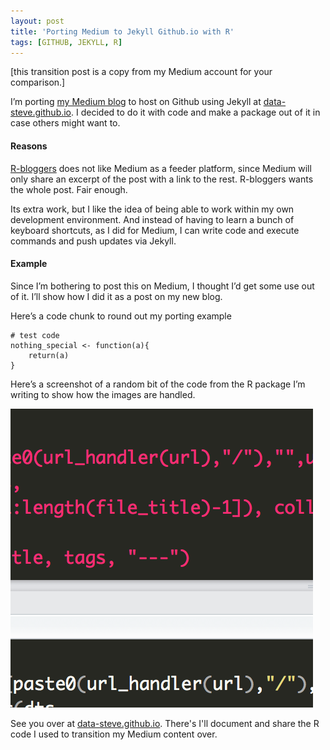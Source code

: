 ```yaml
---
layout: post
title: 'Porting Medium to Jekyll Github.io with R'
tags: [GITHUB, JEKYLL, R]
---
```


[this transition post is a copy from my Medium account for your comparison.]


I’m porting [my Medium blog](http://medium.com/@data_steve) to host on Github using Jekyll at
[data-steve.github.io](http://data-steve.github.io). I decided to do it
with code and make a package out of it in case others might want to.


#### Reasons 

[R-bloggers](http://www.r-bloggers.com/) does not like Medium as a feeder platform, since Medium will only share an excerpt of
the post with a link to the rest. R-bloggers wants the whole post. Fair
enough.

Its extra work, but I like the idea of being able to work within my own
development environment. And instead of having to learn a bunch of
keyboard shortcuts, as I did for Medium, I can write code and execute commands and push updates via Jekyll.

#### Example 

Since I’m bothering to post this on Medium, I thought I’d get some use
out of it. I’ll show how I did it as a post on my new blog.

Here’s a code chunk to round out my porting example

``` 
# test code
nothing_special <- function(a){
    return(a)
}
```

Here’s a screenshot of a random bit of the code from the R package I’m
writing to show how the images are handled.


![](/images/1*RDkVpxPfCqDY8YrRVUtSxA.png)



See you over at [data-steve.github.io](http://data-steve.github.io).  There's I'll document and share the R code I used to transition my Medium content over.


